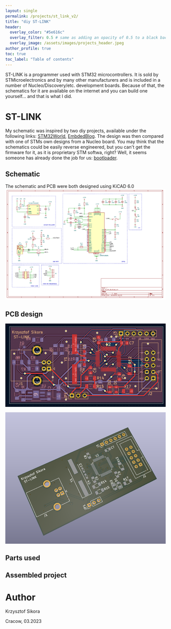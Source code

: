 ```yaml
---
layout: single
permalink: /projects/st_link_v2/
title: "diy ST-LINK"
header:
  overlay_color: "#5e616c"
  overlay_filter: 0.5 # same as adding an opacity of 0.5 to a black background
  overlay_image: /assets/images/projects_header.jpeg
author_profile: true
toc: true
toc_label: "Table of contents"
---
```



ST-LINK is a programmer used with STM32 microcontrollers. It is sold by STMicroelectronics and by many other manufacturers and is included in a number of Nucleo/Discovery/etc. development boards.
Because of that, the schematics for it are available on the internet and you can build one yourself... and that is what I did.

# ST-LINK
My schematic was inspired by two diy projects, available under the following links: [STM32World](https://stm32world.com/wiki/DIY_STM32_Programmer_(ST-Link/V2-1)), [EmbdedBlog](https://embedblog.eu/?p=780). 
The design was then compared with one of STMs own designs from a Nucleo board.
You may think that the schematics could be easily reverse engineered, but you can't get the firmware for it, as it is proprietary STM softwa, right? Well, it seems someone has already done the job for us: [bootloader](https://github.com/Krakenw/Stlink-Bootloaders).


## Schematic
The schematic and PCB were both designed using KiCAD 6.0
![Schematic kicad](/assets/images/st_link/schematic.PNG)

## PCB design
![PCB kicad](/assets/images/st_link/pcb.PNG)


![3d view](/assets/images/st_link/3dview.PNG)

## Parts used


## Assembled project


# Author
Krzysztof Sikora

Cracow, 03.2023